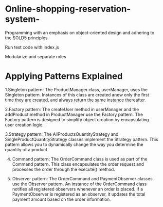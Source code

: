 # Online-shopping-reservation-system-
Programming with an emphasis on object-oriented design and adhering to the SOLD5 principles 


Run test code with index.js   

Modularize and separate roles


# Applying Patterns Explained 
1.Singleton pattern: The ProductManager class, userManager, uses the Singleton pattern. 
  Instances of this class are created anew only the first time they are created, and always return the same instance thereafter.

2.Factory pattern: The createUser method in userManager and the addProduct method in ProductManager use the Factory pattern. 
  The Factory pattern is designed to simplify object creation by encapsulating user creation logic.

3.Strategy pattern: The AllProductsQuantityStrategy and SingleProductQuantityStrategy classes implement the Strategy pattern.
  This pattern allows you to dynamically change the way you determine the quantity of a product.

4. Command pattern: The OrderCommand class is used as part of the Command pattern.
   This class encapsulates the order request and processes the order through the execute() method.

5. Observer pattern: The OrderCommand and PaymentObserver classes use the Observer pattern. 
   An instance of the OrderCommand class notifies all registered observers whenever an order is placed. 
   If a PaymentObserver is registered as an observer, it updates the total payment amount based on the order information.
